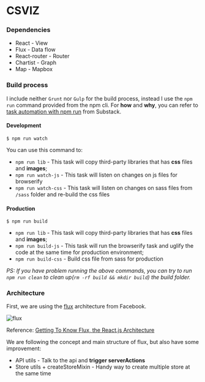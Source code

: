 CSVIZ
==========

### Dependencies

* React - View
* Flux - Data flow
* React-router - Router
* Chartist - Graph
* Map - Mapbox

### Build process

I include neither `Grunt` nor `Gulp` for the build process, instead I use the `npm run` command provided from the npm cli. For **how** and **why**, you can refer to [task automation with npm run](www.substack.net/task_automation_with_npm_run) from Substack.

#### Development

```
$ npm run watch
```

You can use this command to:

* `npm run lib` - This task will copy third-party libraries that has **css** files and **images**;
* `npm run watch-js` - This task will listen on changes on js files for browserify
* `npm run watch-css` - This task will listen on changes on sass files from `/sass` folder and re-build the css files

#### Production

```
$ npm run build
```

* `npm run lib` - This task will copy third-party libraries that has **css** files and **images**;
* `npm run build-js` - This task will run the browserify task and uglify the code at the same time for production environment;
* `npm run build-css` - Build css file from sass for production

_PS: If you have problem running the above commands, you can try to run `npm run clean` to clean up(`rm -rf build && mkdir build`) the build folder._

### Architecture

First, we are using the [flux](http://facebook.github.io/flux/) architecture from Facebook.

![flux](https://cloud.githubusercontent.com/assets/1183541/4838381/103d4aee-5fe8-11e4-9b17-f6551f340ae7.png)

Reference: [Getting To Know Flux, the React.js Architecture](http://scotch.io/tutorials/javascript/getting-to-know-flux-the-react-js-architecture)

We are following the concept and main structure of flux, but also have some improvement:

* API utils - Talk to the api and **trigger serverActions**
* Store utils + createStoreMixin - Handy way to create multiple store at the same time
